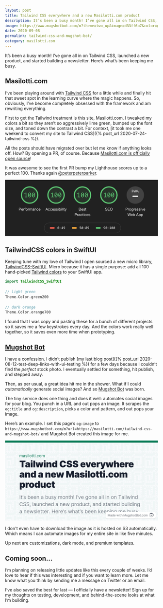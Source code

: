 ```yaml
---
layout: post
title: Tailwind CSS everywhere and a new Masilotti.com product
description: It’s been a busy month! I’ve gone all in on Tailwind CSS, launched a new product, and started building a newsletter. Here’s what’s been keeping me busy.
image: https://www.mugshotbot.com/m?theme=two_up&image=d33ff6b7&color=green&url=https://masilotti.com/tailwind-css-and-mugshot-bot
date: 2020-09-08
permalink: tailwind-css-and-mugshot-bot/
category: masilotti.com
---
```


It’s been a busy month! I’ve gone all in on Tailwind CSS, launched a new product, and started building a newsletter. Here’s what’s been keeping me busy.

## Masilotti.com
I’ve been playing around with [Tailwind CSS](https://tailwindcss.com) for a little while and finally hit that sweet spot in the learning curve where the magic happens. So, obviously, I’ve become completely obsessed with the framework and am rewriting everything.

First to get the Tailwind treatment is this site, Masilotti.com. I tweaked my colors a bit so they aren’t so aggressively lime green, bumped up the font size, and toned down the contrast a bit.  For context, [it took me one weekend to convert my site to Tailwind CSS]({% post_url 2020-07-24-tailwind-css %}).

All the posts should have migrated over but let me know if anything looks off. How? By opening a PR, of course. Because [Masilotti.com is officially open source](https://github.com/joemasilotti/masilotti.com-tailwind)!

It was awesome to see the first PR bump my Lighthouse scores up to a perfect 100. Thanks again [@peterpeterparker](https://github.com/peterpeterparker).

![Perfect 100 scores on Lighthouse](/images/lighthouse-100s.png)

## TailwindCSS colors in SwiftUI

Keeping tune with my love of Tailwind I open sourced a new micro library, [TailwindCSS-SwiftUI](https://github.com/joemasilotti/TailwindCSS-SwiftUI). Micro because it has a single purpose: add all 100 hand-picked [Tailwind colors](https://tailwindcss.com/docs/customizing-colors#default-color-palette) to your SwiftUI app.

```swift
import TailwindCSS_SwiftUI

// light green
Theme.Color.green200

// dark orange
Theme.Color.orange700
```

I found that I was copy and pasting these for a bunch of different projects so it saves me a few keystrokes every day. And the colors work really well together, so it saves even more time when prototyping.

## [Mugshot Bot](https://www.mugshotbot.com)

I have a confession. I didn’t publish [my last blog post]({% post_url 2020-08-12-test-deep-links-with-ui-testing %}) for a few days because I couldn’t find the _perfect_ stock photo. I eventually settled for something, hit publish, and stepped away.

Then, as per usual, a great idea hit me in the shower. What if I could *automatically* generate social images? And so [Mugshot Bot](https://www.mugshotbot.com) was born.

The tiny service does one thing and does it well: automates social images for your blog. You punch in a URL and out pops an image. It scrapes the `og:title` and `og:description`, picks a color and pattern, and out pops your image.

Here’s an example. I set this page’s  `og:image` to `https://www.mugshotbot.com/m?url=https://masilotti.com/tailwind-css-and-mugshot-bot/` and Mugshot Bot created this image for me.

<img src="/images/mugshot-bot-example.jpeg" alt="Mugshot Bot example image for this post" class="rounded shadow-lg"/>

I don't even have to download the image as it is hosted on S3 automatically. Which means I can automate images for my entire site in like five minutes.

Up next are customizations, dark mode, and premium templates.

## Coming soon…

I’m planning on releasing little updates like this every couple of weeks. I’d love to hear if this was interesting and if you want to learn more. Let me know what you think by sending me a message on Twitter or an email.

I’ve also saved the best for last — I officially have a newsletter! Sign up for my thoughts on testing, development, and behind-the-scene looks at what I’m building.
